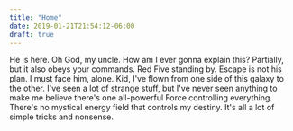 ```yaml
---
title: "Home"
date: 2019-01-21T21:54:12-06:00
draft: true
---
```


He is here. Oh God, my uncle. How am I ever gonna explain this? Partially, but it also obeys your commands. Red Five standing by. Escape is not his plan. I must face him, alone. Kid, I've flown from one side of this galaxy to the other. I've seen a lot of strange stuff, but I've never seen anything to make me believe there's one all-powerful Force controlling everything. There's no mystical energy field that controls my destiny. It's all a lot of simple tricks and nonsense.
